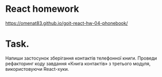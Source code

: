 # React homework 
https://omenat83.github.io/goit-react-hw-04-phonebook/

# Task.
Напиши застосунок зберігання контактів телефонної книги. 
Проведи рефакторинг коду завдання «Книга контактів» з третього модуля, використовуючи React-хуки.
